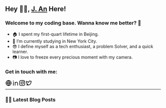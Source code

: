 ## Hey 👋🏻, [J. An][website] Here!


### Welcome to my coding base. Wanna know me better? 🤗

- 🏠  I spent my first-quart lifetime in Beijing.
- 🦁  I’m currently studying in New York City.
- 😎  I define myself as a tech enthusiast, a problem Solver, and a quick learner.
- 📷  I love to freeze every precious moment with my camera.


### Get in touch with me:

[<img align="left" alt="J. An | j-an.org" width="22px" src="img/global-line.svg" />][website]
[<img align="left" alt="J. AN | LinkedIn" width="22px" src="img/linkedin-line.svg" />][linkedin]
[<img align="left" alt="J. AN | Instagram" width="22px" src="img/instagram-line.svg" />][instagram]
[<img align="left" alt="J. An | Twitter" width="22px" src="img/twitter-line.svg" />][twitter]

<br />

---

### ✍🏻 Latest Blog Posts
<!-- BLOG-POST-LIST:START -->
<!-- BLOG-POST-LIST:END -->


[website]: https://j-an.org/
[linkedin]: https://www.linkedin.com/in/jie-an/
[instagram]: https://www.instagram.com/aj_ins/
[twitter]: https://twitter.com/anjie_tweet/

